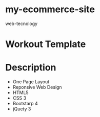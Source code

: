 # my-ecommerce-site
web-tecnology


# Workout Template
# Description
- One Page Layout
- Reponsive Web Design
- HTML5
- CSS 3
- Bootstarp 4
- jQuety 3
